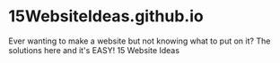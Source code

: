 # 15WebsiteIdeas.github.io
Ever wanting to make a website but not knowing what to put on it?
The solutions here and it's EASY!
15 Website Ideas
